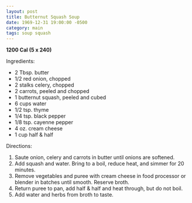 ```yaml
---
layout: post
title: Butternut Squash Soup
date: 1969-12-31 19:00:00 -0500
category: main
tags: soup squash
---
```

<b>1200 Cal (5 x 240)</b>
<p>Ingredients:</p><ul>
<li>2 Tbsp.	butter</li>
<li>1/2	red onion, chopped</li>
<li>2	stalks celery, chopped</li>
<li>2	carrots, peeled and chopped</li>
<li>1	butternut squash, peeled and cubed</li>
<li>6 cups	water</li>
<li>1/2 tsp.	thyme</li>
<li>1/4 tsp.	black pepper</li>
<li>1/8 tsp.	cayenne pepper</li>
<li>4 oz.	cream cheese</li>
<li>1 cup	half & half</li>
</ul>
<p>Directions:</p>
<ol>
<li>Saute onion, celery and carrots in butter until onions are softened.</li>
<li>Add squash and water.  Bring to a boil, reduce heat, and simmer for 20 minutes.</li>
<li>Remove vegetables and puree with cream cheese in food processor or blender in batches until smooth.  Reserve broth.</li>
<li>Return puree to pan, add half & half and heat through, but do not boil.</li>
<li>Add water and herbs from broth to taste.</li>
</ol>
